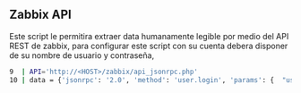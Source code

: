 ## Zabbix API

Este script le permitira extraer data humanamente legible por medio del API REST de zabbix, para configurar este script con su cuenta debera disponer de su nombre de usuario y contraseña,
```sh
9  | API='http://<HOST>/zabbix/api_jsonrpc.php'
10 | data = {'jsonrpc': '2.0', 'method': 'user.login', 'params': {  "user": "<USERNAME>", "password": "<PASSWORD>"},"id": 1 }
```
